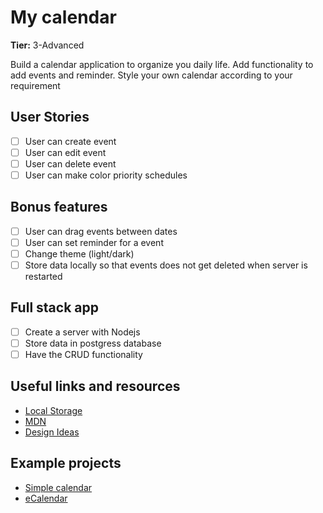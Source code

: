 # My calendar

**Tier:** 3-Advanced

Build a calendar application to organize you daily life. Add functionality to add events and reminder.
Style your own calendar according to your requirement

## User Stories

- [ ] User can create event
- [ ] User can edit event
- [ ] User can delete event
- [ ] User can make color priority schedules

## Bonus features

- [ ] User can drag events between dates
- [ ] User can set reminder for a event
- [ ] Change theme (light/dark)
- [ ] Store data locally so that events does not get deleted when server is restarted

## Full stack app

- [ ] Create a server with Nodejs
- [ ] Store data in postgress database
- [ ] Have the CRUD functionality

## Useful links and resources

- [Local Storage](https://blog.logrocket.com/the-complete-guide-to-using-localstorage-in-javascript-apps-ba44edb53a36/)
- [MDN](https://developer.mozilla.org/en-US/)
- [Design Ideas](https://dribbble.com/tags/calendar)

## Example projects

- [Simple calendar](https://medium.com/@nitinpatel_20236/challenge-of-building-a-calendar-with-pure-javascript-a86f1303267d)
- [eCalendar](https://github.com/muzhaqi16/eCalendar)